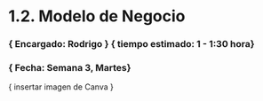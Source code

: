 # 1.2. Modelo de Negocio
### { Encargado: Rodrigo } { tiempo estimado: 1 - 1:30 hora}
### { Fecha: Semana 3, Martes}

{ insertar imagen de Canva }